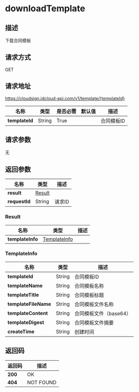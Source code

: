 # downloadTemplate


## 描述
下载合同模板

## 请求方式
GET

## 请求地址
https://cloudsign.jdcloud-api.com/v1/template/{templateId}

|名称|类型|是否必需|默认值|描述|
|---|---|---|---|---|
|**templateId**|String|True| |合同模板ID|

## 请求参数
无


## 返回参数
|名称|类型|描述|
|---|---|---|
|**result**|[Result](#result)| |
|**requestId**|String|请求ID|

### <div id="result">Result</div>
|名称|类型|描述|
|---|---|---|
|**templateInfo**|[TemplateInfo](#templateinfo)| |
### <div id="templateinfo">TemplateInfo</div>
|名称|类型|描述|
|---|---|---|
|**templateId**|String|合同模板ID|
|**templateName**|String|合同模板名称|
|**templateTitle**|String|合同模板标题|
|**templateFileName**|String|合同模板文件名称|
|**templateContent**|String|合同模板文件（base64）|
|**templateDigest**|String|合同模板文件摘要|
|**createTime**|String|创建时间|

## 返回码
|返回码|描述|
|---|---|
|**200**|OK|
|**404**|NOT FOUND|
